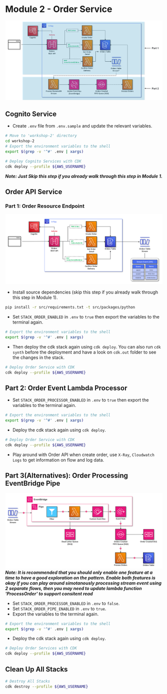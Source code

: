 # Module 2 - Order Service
![alt Workshop 2 - Module 2](./img/ws2_m2_all.png)

## Cognito Service
- Create `.env` file from `.env.sample` and update the relevant variables.
```bash
# Move to 'workshop-2' directory
cd workshop-2
# Export the environment variables to the shell
export $(grep -v '^#' .env | xargs)
```
```bash
# Deploy Cognito Services with CDK
cdk deploy --profile ${AWS_USERNAME}
```
***Note: Just Skip this step if you already walk through this step in Module 1.***

## Order API Service
### Part 1: Order Resource Endpoint
![alt Module 2 - Part 1](./img/ws2_m2_p1.png)
- Install source dependencies (skip this step if you already walk through this step in Module 1).
```bash
pip install -r src/requirements.txt -t src/packages/python
```

- Set `STACK_ORDER_ENABLED` in `.env` to `true` then export the variables to the terminal again.
```bash
# Export the environment variables to the shell
export $(grep -v '^#' .env | xargs)
```

- Then deploy the cdk stack again using `cdk deploy`. You can also run `cdk synth` before the deployment and have a look on `cdk.out` folder to see the changes in the stack.
```bash
# Deploy Order Service with CDK
cdk deploy --profile ${AWS_USERNAME}
```
## Part 2: Order Event Lambda Processor
- Set `STACK_ORDER_PROCESSOR_ENABLED` in `.env` to `true` then export the variables to the terminal again.
```bash
# Export the environment variables to the shell
export $(grep -v '^#' .env | xargs)
```

- Deploy the cdk stack again using `cdk deploy`.
```bash
# Deploy Order Service with CDK
cdk deploy --profile ${AWS_USERNAME}
```
- Play around with Order API when create order, use `X-Ray`, `Cloudwatch Logs` to get information on flow and log data.

## Part 3(Alternatives): Order Processing EventBridge Pipe
![alt Module 2 - Part 3](./img/ws2_m2_alt.png)
***Note: It is recommended that you should only enable one feature at a time to have a good exploration on the pattern. Enable both features is okay if you can play around simotanously processing stream event using 2 separate flows, then you may need to update lambda function 'ProcessOrder' to support consitent read***
- Set `STACK_ORDER_PROCESSOR_ENABLED` in `.env` to `false`.
- Set `STACK_ORDER_PIPE_ENABLED` in `.env` to `true`.
- Export the variables to the terminal again.
```bash
# Export the environment variables to the shell
export $(grep -v '^#' .env | xargs)
```
- Deploy the cdk stack again using `cdk deploy`.
```bash
# Deploy Order Services with CDK
cdk deploy --profile ${AWS_USERNAME}
```

## Clean Up All Stacks
```bash
# Destroy All Stacks
cdk destroy --profile ${AWS_USERNAME}
```
